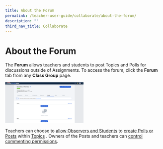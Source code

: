 ```yaml
---
title: About the Forum
permalink: /teacher-user-guide/collaborate/about-the-forum/
description: ""
third_nav_title: Collaborate
---
```

<h1 id="about-the-forum">About the Forum</h1>
<p>The <strong>Forum</strong> allows teachers and students to post Topics and Polls for discussions outside of Assignments. To access the forum, click the <strong>Forum</strong> tab from any <strong>Class Group</strong> page.</p>
<p><img style="width: 50%;" src="/images/2Teacher/C-Forum.png"></p>
<p>Teachers can choose to <a target="_blank" href="/teacher-user-guide/collaborate/change-forum-settings/">allow Observers and Students</a> to <a target="_blank" href="URL">create Polls or Posts</a> within <a target="_blank" href="/teacher-user-guide/collaborate/add-a-topic/">Topics</a> . Owners of the Posts and teachers can <a target="_blank" href="/teacher-user-guide/collaborate/post-and-comment-in-the-forum/">control commenting permissions</a>.</p>